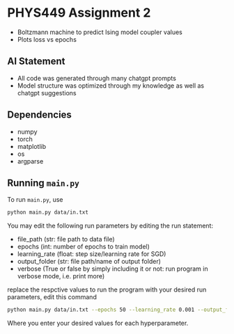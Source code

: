 # PHYS449 Assignment 2
- Boltzmann machine to predict Ising model coupler values
- Plots loss vs epochs

## AI Statement
- All code was generated through many chatgpt prompts
- Model structure was optimized through my knowledge as well as chatgpt suggestions

## Dependencies

- numpy
- torch
- matplotlib
- os
- argparse

## Running `main.py`

To run `main.py`, use

```sh
python main.py data/in.txt
```

You may edit the following run parameters by editing the run statement:
- file_path (str: file path to data file)
- epochs (int: number of epochs to train model)
- learning_rate (float: step size/learning rate for SGD)
- output_folder (str: file path/name of output folder)
- verbose (True or false by simply including it or not: run program in verbose mode, i.e. print more)

replace the respctive values to run the program with your desired run parameters, edit this command

```sh
python main.py data/in.txt --epochs 50 --learning_rate 0.001 --output_folder 'output' --verbose
```
Where you enter your desired values for each hyperparameter.